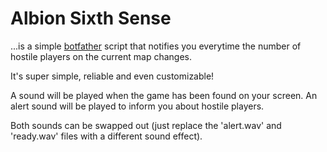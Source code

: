 # Albion Sixth Sense
...is a simple [botfather](https://botfather.io/scripts/6/) script that notifies you everytime the number of hostile players on 
the current map changes.

It's super simple, reliable and even customizable!

A sound will be played when the game has been found on your screen. An alert sound will be played to inform you about hostile 
players.

Both sounds can be swapped out (just replace the 'alert.wav' and 'ready.wav' files with a different sound effect).
